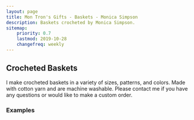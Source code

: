```yaml
---
layout: page
title: Mon Tron's Gifts - Baskets - Monica Simpson
description: Baskets crocheted by Monica Simpson.
sitemap:
    priority: 0.7
    lastmod: 2019-10-28
    changefreq: weekly
---
```

## Crocheted Baskets

I make crocheted baskets in a variety of sizes, patterns, and colors.  Made with cotton yarn and are machine washable.  Please contact me if you have any questions or would like to make a custom order.

### Examples

<span class="image main"><img src="{{ site.baseurl }}/images/mango-basket.jpeg" alt="" /></span>
<span class="image main"><img src="{{ site.baseurl }}/images/purple-basket.jpeg" alt="" /></span>
<span class="image main"><img src="{{ site.baseurl }}/images/coral-basket.jpeg" alt="" /></span>
<span class="image main"><img src="{{ site.baseurl }}/images/white-basket.jpeg" alt="" /></span>